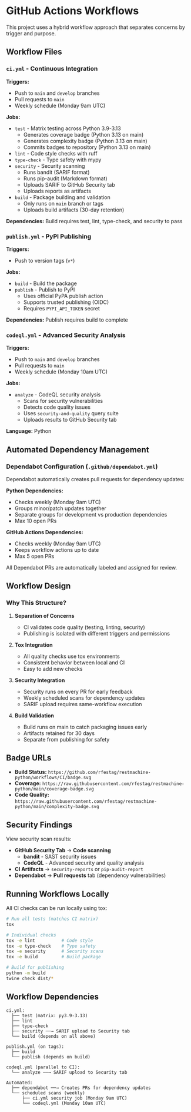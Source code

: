 # GitHub Actions Workflows

This project uses a hybrid workflow approach that separates concerns by trigger and purpose.

## Workflow Files

### `ci.yml` - Continuous Integration
**Triggers:**
- Push to `main` and `develop` branches
- Pull requests to `main`
- Weekly schedule (Monday 9am UTC)

**Jobs:**
- `test` - Matrix testing across Python 3.9-3.13
  - Generates coverage badge (Python 3.13 on main)
  - Generates complexity badge (Python 3.13 on main)
  - Commits badges to repository (Python 3.13 on main)
- `lint` - Code style checks with ruff
- `type-check` - Type safety with mypy
- `security` - Security scanning
  - Runs bandit (SARIF format)
  - Runs pip-audit (Markdown format)
  - Uploads SARIF to GitHub Security tab
  - Uploads reports as artifacts
- `build` - Package building and validation
  - Only runs on `main` branch or tags
  - Uploads build artifacts (30-day retention)

**Dependencies:** Build requires test, lint, type-check, and security to pass

### `publish.yml` - PyPI Publishing
**Triggers:**
- Push to version tags (`v*`)

**Jobs:**
- `build` - Build the package
- `publish` - Publish to PyPI
  - Uses official PyPA publish action
  - Supports trusted publishing (OIDC)
  - Requires `PYPI_API_TOKEN` secret

**Dependencies:** Publish requires build to complete

### `codeql.yml` - Advanced Security Analysis
**Triggers:**
- Push to `main` and `develop` branches
- Pull requests to `main`
- Weekly schedule (Monday 10am UTC)

**Jobs:**
- `analyze` - CodeQL security analysis
  - Scans for security vulnerabilities
  - Detects code quality issues
  - Uses `security-and-quality` query suite
  - Uploads results to GitHub Security tab

**Language:** Python

## Automated Dependency Management

### Dependabot Configuration (`.github/dependabot.yml`)

Dependabot automatically creates pull requests for dependency updates:

**Python Dependencies:**
- Checks weekly (Monday 9am UTC)
- Groups minor/patch updates together
- Separate groups for development vs production dependencies
- Max 10 open PRs

**GitHub Actions Dependencies:**
- Checks weekly (Monday 9am UTC)
- Keeps workflow actions up to date
- Max 5 open PRs

All Dependabot PRs are automatically labeled and assigned for review.

## Workflow Design

### Why This Structure?

1. **Separation of Concerns**
   - CI validates code quality (testing, linting, security)
   - Publishing is isolated with different triggers and permissions

2. **Tox Integration**
   - All quality checks use tox environments
   - Consistent behavior between local and CI
   - Easy to add new checks

3. **Security Integration**
   - Security runs on every PR for early feedback
   - Weekly scheduled scans for dependency updates
   - SARIF upload requires same-workflow execution

4. **Build Validation**
   - Build runs on main to catch packaging issues early
   - Artifacts retained for 30 days
   - Separate from publishing for safety

## Badge URLs

- **Build Status:** `https://github.com/rfestag/restmachine-python/workflows/CI/badge.svg`
- **Coverage:** `https://raw.githubusercontent.com/rfestag/restmachine-python/main/coverage-badge.svg`
- **Code Quality:** `https://raw.githubusercontent.com/rfestag/restmachine-python/main/complexity-badge.svg`

## Security Findings

View security scan results:
- **GitHub Security Tab** → **Code scanning**
  - **bandit** - SAST security issues
  - **CodeQL** - Advanced security and quality analysis
- **CI Artifacts** → `security-reports` or `pip-audit-report`
- **Dependabot** → **Pull requests** tab (dependency vulnerabilities)

## Running Workflows Locally

All CI checks can be run locally using tox:

```bash
# Run all tests (matches CI matrix)
tox

# Individual checks
tox -e lint          # Code style
tox -e type-check    # Type safety
tox -e security      # Security scans
tox -e build         # Build package

# Build for publishing
python -m build
twine check dist/*
```

## Workflow Dependencies

```
ci.yml:
  ├── test (matrix: py3.9-3.13)
  ├── lint
  ├── type-check
  ├── security ──→ SARIF upload to Security tab
  └── build (depends on all above)

publish.yml (on tags):
  ├── build
  └── publish (depends on build)

codeql.yml (parallel to CI):
  └── analyze ──→ SARIF upload to Security tab

Automated:
  ├── dependabot ──→ Creates PRs for dependency updates
  └── scheduled scans (weekly)
      ├── ci.yml security job (Monday 9am UTC)
      └── codeql.yml (Monday 10am UTC)
```
